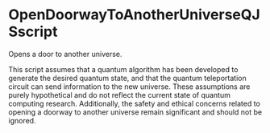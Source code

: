 # OpenDoorwayToAnotherUniverseQJSscript
Opens a door to another universe.

This script assumes that a quantum algorithm has been developed 
to generate the desired quantum state, and that the quantum teleportation
circuit can send information to the new universe. These assumptions are purely 
hypothetical and do not reflect the current state of quantum computing research. 
Additionally, the safety and ethical concerns related to opening a doorway to another
universe remain significant and should not be ignored.
